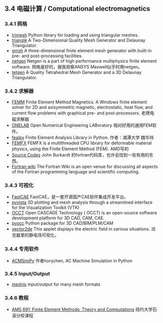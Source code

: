 ## 3.4 电磁计算 / Computational electromagnetics
### 3.4.1 网格

- [trimesh](https://github.com/mikedh/trimesh) Python library for loading and
  using triangular meshes.
- [triangle](https://github.com/libigl/triangle) A Two-Dimensional Quality Mesh
  Generator and Delaunay Triangulator.
- [gmsh](https://gmsh.info) A three-dimensional finite element mesh generator
  with built-in pre- and post-processing facilities.
- [netgen](https://ngsolve.org) Netgen is a part of high performance
  multiphysics finite element software. 网格是好的，据我观察ANSYS Maxwell似乎时用netgen。
- [tetgen](https://github.com/libigl/tetgen) A Quality Tetrahedral Mesh
  Generator and a 3D Delaunay Triangulator.

### 3.4.2 求解器

- [FEMM](https://github.com/cenit/FEMM) Finite Element Method Magnetics: A
  Windows finite element solver for 2D and axisymmetric magnetic,
  electrostatic, heat flow, and current flow problems with graphical pre- and
  post-processors. 老牌电磁求解器
- [ONELAB](https://onelab.info) Open Numerical Engineering LABoratory
  相对好用的通用FEM软件。
- [fealpy](https://github.com/weihuayi/fealpy) Finite Element Analysis Library
  in Python. 作者：湘潭大学 魏华祎
- [FEMFX](https://github.com/GPUOpen-Effects/FEMFX) FEMFX is a multithreaded
  CPU library for deformable material physics, using the Finite Element
  Method (FEM). AMD写的
- [Source Codes](https://people.sc.fsu.edu/~jburkardt) John Burkardt
  的fortran代码库，也许会找到一些有用的东西。
- [Fortran wiki](http://fortranwiki.org) The Fortran Wiki is an open venue for
  discussing all aspects of the Fortran programming language and scientific
  computing.

### 3.4.3 可视化

- [FastCAE](https://github.com/DISOGitHub/FastCAE) FastCAE，是一套开源国产CAE软件集成开发平台。
- [pyvista](https://github.com/pyvista/pyvista) 3D plotting and mesh analysis
  through a streamlined interface for the Visualization Toolkit (VTK)
- [OCCT](https://github.com/Open-Cascade-SAS/OCCT) Open CASCADE Technology (
  OCCT) is an open-source software development platform for 3D CAD, CAM, CAE.
- [pyocc](https://github.com/tpaviot/pythonocc-core) Python package for 3D
  CAD/BIM/PLM/CAM
- [vector2de](http://www.falstad.com/vector2de) This applet displays the
  electric field in various situations. 浏览器里的静电场可视化。

### 3.4.4 专用软件

- [ACMSimPy](https://github.com/horychen/ACMSimPy) 作者horychen, AC Machine
  Simulation in Python

### 3.4.5 Input/Output

- [meshio](https://github.com/nschloe/meshio) input/output for many mesh
  formats

### 3.4.6 教程

- [AMS 691: Finite Element Methods: Theory and Computations](http://www.ams.sunysb.edu/~jiao/teaching/ams529/index.html)
  纽约大学石溪分校课程
